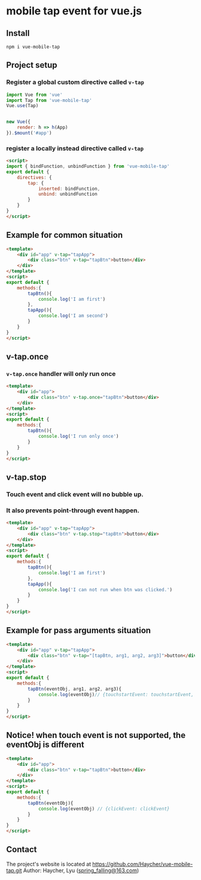 # mobile tap event for vue.js

## Install
```
npm i vue-mobile-tap
```

## Project setup
### Register a global custom directive called `v-tap`
```JavaScript
import Vue from 'vue'
import Tap from 'vue-mobile-tap'
Vue.use(Tap)


new Vue({
    render: h => h(App)
}).$mount('#app')
```

### register a locally instead directive called `v-tap`
```html
<script>
import { bindFunction, unbindFunction } from 'vue-mobile-tap'
export default {
    directives: {
        tap: {
            inserted: bindFunction,
            unbind: unbindFunction
        }
    }
}
</script>
```

## Example for common situation

```html
<template>
    <div id="app" v-tap="tapApp">
        <div class="btn" v-tap="tapBtn">button</div>
    </div>
</template>
<script>
export default {
    methods:{
        tapBtn(){
            console.log('I am first')
        },
        tapApp(){
            console.log('I am second')
        }
    }
}
</script>
```

## v-tap.once
### `v-tap.once` handler will only run once

```html
<template>
    <div id="app">
        <div class="btn" v-tap.once="tapBtn">button</div>
    </div>
</template>
<script>
export default {
    methods:{
        tapBtn(){
            console.log('I run only once')
        }
    }
}
</script>
```

## v-tap.stop
### Touch event and click event will no bubble up.
### It also prevents point-through event happen.

```html
<template>
    <div id="app" v-tap="tapApp">
        <div class="btn" v-tap.stop="tapBtn">button</div>
    </div>
</template>
<script>
export default {
    methods:{
        tapBtn(){
            console.log('I am first')
        },
        tapApp(){
            console.log('I can not run when btn was clicked.')
        }
    }
}
</script>
```

## Example for pass arguments situation

```html
<template>
    <div id="app" v-tap="tapApp">
        <div class="btn" v-tap="[tapBtn, arg1, arg2, arg3]">button</div>
    </div>
</template>
<script>
export default {
    methods:{
        tapBtn(eventObj, arg1, arg2, arg3){
            console.log(eventObj)// {touchstartEvent: touchstartEvent, touchendEvent: touchendEvent}
        }
    }
}
</script>
```


## Notice! when touch event is not supported, the eventObj is different
```html
<template>
    <div id="app">
        <div class="btn" v-tap="tapBtn">button</div>
    </div>
</template>
<script>
export default {
    methods:{
        tapBtn(eventObj){
            console.log(eventObj) // {clickEvent: clickEvent}
        }
    }
}
</script>
```

## Contact
The project's website is located at https://github.com/Haycher/vue-mobile-tap.git 
Author: Haycher, Lyu (spring_falling@163.com)